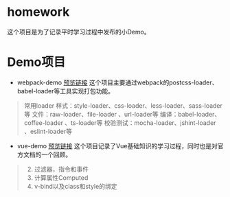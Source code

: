 # homework

这个项目是为了记录平时学习过程中发布的小Demo。

# Demo项目

- webpack-demo  [预览链接](http://smallyu.top/homework/webpack-demo)
这个项目主要通过webpack的postcss-loader、babel-loader等工具实现打包功能。

> 常用loader
> 样式：style-loader、css-loader、less-loader、sass-loader等
> 文件：raw-loader、file-loader 、url-loader等
> 编译：babel-loader、coffee-loader 、ts-loader等
> 校验测试：mocha-loader、jshint-loader 、eslint-loader等

- vue-demo [预览链接](http://smallyu.top/homework/vue-demo)
这个项目记录了Vue基础知识的学习过程，同时也是对官方文档的一个回顾。

> 2. 过滤器，指令和事件
> 3. 计算属性Computed
> 4. v-bind以及class和style的绑定